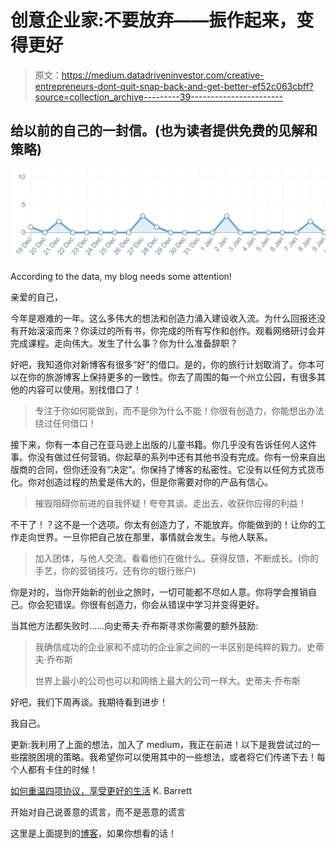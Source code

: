 # 创意企业家:不要放弃——振作起来，变得更好

> 原文：<https://medium.datadriveninvestor.com/creative-entrepreneurs-dont-quit-snap-back-and-get-better-ef52c063cbff?source=collection_archive---------39----------------------->

## 给以前的自己的一封信。(也为读者提供免费的见解和策略)

![](img/b91714e1528b33d97e42836cee22f8b7.png)

According to the data, my blog needs some attention!

亲爱的自己，

今年是艰难的一年。这么多伟大的想法和创造力涌入建设收入流。为什么回报还没有开始滚滚而来？你读过的所有书，你完成的所有写作和创作。观看网络研讨会并完成课程。走向伟大。发生了什么事？你为什么准备辞职？

好吧，我知道你对新博客有很多“好”的借口。是的，你的旅行计划取消了。你本可以在你的旅游博客上保持更多的一致性。你去了周围的每一个州立公园，有很多其他的内容可以使用。别找借口了！

> 专注于你如何能做到，而不是你为什么不能！你很有创造力，你能想出办法绕过任何借口！

接下来，你有一本自己在亚马逊上出版的儿童书籍。你几乎没有告诉任何人这件事。你没有做过任何营销。你起草的系列中还有其他书没有完成。你有一份来自出版商的合同，但你还没有“决定”。你保持了博客的私密性。它没有以任何方式货币化。你对创造过程的热爱是伟大的，但是你需要对你的产品有信心。

> 摧毁阻碍你前进的自我怀疑！夸夸其谈。走出去，收获你应得的利益！

不干了！？这不是一个选项。你太有创造力了，不能放弃。你能做到的！让你的工作走向世界。一旦你把自己放在那里，事情就会发生。与他人联系。

> 加入团体，与他人交流。看看他们在做什么。获得反馈，不断成长。(你的手艺，你的营销技巧，还有你的银行账户)

你是对的，当你开始新的创业之旅时，一切可能都不尽如人意。你将学会推销自己。你会犯错误。你很有创造力，你会从错误中学习并变得更好。

当其他方法都失败时……向史蒂夫·乔布斯寻求你需要的额外鼓励:

> 我确信成功的企业家和不成功的企业家之间的一半区别是纯粹的毅力。史蒂夫·乔布斯
> 
> 世界上最小的公司也可以和网络上最大的公司一样大。史蒂夫·乔布斯

好吧，我们下周再谈。我期待看到进步！

我自己。

更新:我利用了上面的想法，加入了 medium，我正在前进！以下是我尝试过的一些摆脱困境的策略。我希望你可以使用其中的一些想法，或者将它们传递下去！每个人都有卡住的时候！

[如何重温四项协议，享受更好的生活](https://vantagepointsforawe.medium.com/how-to-revisit-the-four-agreements-and-enjoy-a-better-life-6d36637db058) K. Barrett

开始对自己说善意的谎言，而不是恶意的谎言

这里是上面提到的[博客](http://vantagepointsforawe.com/)，如果你想看的话！